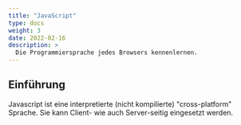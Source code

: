 ```yaml
---
title: "JavaScript"
type: docs
weight: 3
date: 2022-02-16
description: >
  Die Programmiersprache jedes Browsers kennenlernen.
---
```


## Einführung

Javascript ist eine interpretierte (nicht kompilierte) "cross-platform" Sprache. Sie kann Client- wie auch Server-seitig eingesetzt werden.
